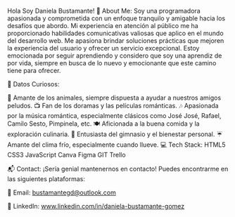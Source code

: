 Hola Soy Daniela Bustamante!
💫 About Me:
Soy una programadora apasionada y comprometida con un enfoque tranquilo y amigable hacia los desafíos que abordo. Mi experiencia en atención al público me ha proporcionado habilidades comunicativas valiosas que aplico en el mundo del desarrollo web. Me apasiona brindar soluciones prácticas que mejoren la experiencia del usuario y ofrecer un servicio excepcional. Estoy emocionada por seguir aprendiendo y considero que soy una aprendiz de por vida, siempre en busca de lo nuevo y emocionante que este camino tiene para ofrecer.

🌟 Datos Curiosos:

🐾 Amante de los animales, siempre dispuesta a ayudar a nuestros amigos peludos.
📺 Fan de los doramas y las películas románticas.
🎶 Apasionada por la música romántica, especialmente clásicos como José José, Rafael, Camilo Sesto, Pimpinela, etc.
🍽️ Aficionada a la buena comida y la exploración culinaria.
💪 Entusiasta del gimnasio y el bienestar personal.
☔ Amante del clima frío, especialmente cuando llueve.
💻 Tech Stack:
HTML5 CSS3 JavaScript Canva Figma GIT Trello

📬 Contact:
¡Sería genial mantenernos en contacto! Puedes encontrarme en las siguientes plataformas:

📧 Email: bustamantegd@outlook.com

🔗 LinkedIn: www.linkedin.com/in/daniela-bustamante-gomez


